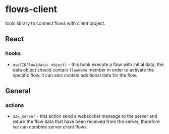 # flows-client

tools library to connect flows with client project.


## React
### hooks

* `useCIKFlow(data: object)` - this hook execute a flow with initial data, the data object should contain `flowName` member in order to activate the specific flow. it can also contain additional data for the flow.


## General
### actions

* `ask_server` - this action send a websocket message to the server and return the flow data that have been received from the server, therefore we can combine server client flows.